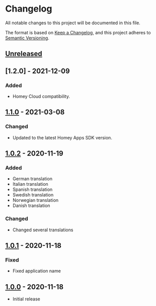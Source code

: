# Changelog
All notable changes to this project will be documented in this file.

The format is based on [Keep a Changelog](https://keepachangelog.com/en/1.0.0/),
and this project adheres to [Semantic Versioning](https://semver.org/spec/v2.0.0.html).

## [Unreleased]

## [1.2.0] - 2021-12-09
### Added
- Homey Cloud compatibility.

## [1.1.0] - 2021-03-08
### Changed
- Updated to the latest Homey Apps SDK version.

## [1.0.2] - 2020-11-19
### Added
- German translation
- Italian translation
- Spanish translation
- Swedish translation
- Norwegian translation
- Danish translation

### Changed
- Changed several translations

## [1.0.1] - 2020-11-18
### Fixed
- Fixed application name

## [1.0.0] - 2020-11-18
- Initial release

[Unreleased]: https://github.com/edwinvdpol/com.ondilo.ico/compare/v1.1.0...HEAD
[1.1.0]: https://github.com/edwinvdpol/com.ondilo.ico/compare/v1.0.2...v1.1.0
[1.0.2]: https://github.com/edwinvdpol/com.ondilo.ico/compare/v1.0.1...v1.0.2
[1.0.1]: https://github.com/edwinvdpol/com.ondilo.ico/compare/v1.0.0...v1.0.1
[1.0.0]: https://github.com/edwinvdpol/com.ondilo.ico/releases/tag/v1.0.0
